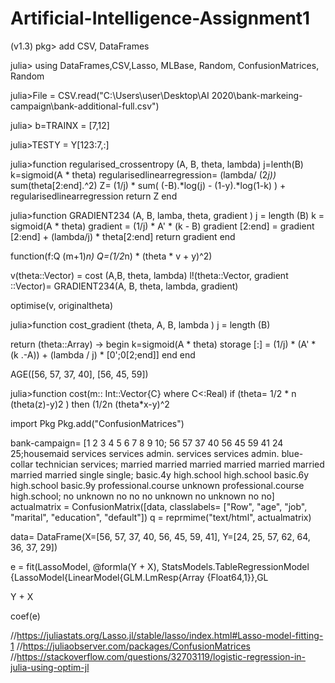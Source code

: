 # Artificial-Intelligence-Assignment1

(v1.3) pkg> add CSV, DataFrames

julia> using DataFrames,CSV,Lasso, MLBase, Random, ConfusionMatrices, Random


julia>File = CSV.read("C:\\Users\\user\\Desktop\\AI 2020\\bank-markeing-campaign\\bank-additional-full.csv")


julia> b=TRAINX = [7,12]

julia>TESTY = Y[123:7,:]


julia>function regularised_crossentropy (A, B, theta, lambda)
j=lenth(B)
k=sigmoid(A * theta)
regularisedlinearregression= (lambda/ (2*j))* sum(theta[2:end].^2)
Z= (1/j) * sum( (-B).*log(j) - (1-y).*log(1-k) ) + regularisedlinearregression
return Z
end


julia>function GRADIENT234 (A, B, lamba, theta, gradient )
j = length (B)
k = sigmoid(A * theta)
gradient  = (1/j) * A' * (k - B)
gradient [2:end] = gradient [2:end] + (lambda/j) * theta[2:end]
return gradient 
end

function(f:Q (m+1)*n)
Q=(1/2*n) * (theta * v + y)^2)

v(theta::Vector) = cost (A,B, theta, lambda)
l!(theta::Vector, gradient ::Vector)= GRADIENT234(A, B, theta, lambda, gradient)

optimise(v, originaltheta)

julia>function cost_gradient (theta, A, B, lambda )
j = length (B)

return (theta::Array) -> begin 
k=sigmoid(A * theta)
storage [:] = (1/j) * (A'  *  (k .-A)) + (lambda / j) * [0';0[2;end]]
end
end

AGE([56, 57, 37, 40], [56, 45, 59])

julia>function cost(m:: Int::Vector{C} where C<:Real)
  if (theta= 1/2 * n (theta(z)-y)2
)
then (1/2n (theta*x-y)^2


import Pkg
Pkg.add("ConfusionMatrices")

bank-campaign= [1 2 3 4 5 6 7 8 9 10; 56 57 37 40 56 45 59 41 24 25;housemaid services services admin. services services admin. blue-collar technician services; married married married married married married married married single single; basic.4y high.school high.school basic.6y high.school basic.9y professional.course unknown professional.course high.school; no unknown no no no unknown  no unknown no no]
actualmatrix = ConfusionMatrix([data, classlabels= ["Row",  "age", "job", "marital", "education", "default"])
q = reprmime("text/html", actualmatrix)


data= DataFrame(X=[56, 57, 37, 40, 56, 45, 59, 41], Y=[24, 25, 57, 62, 64, 36, 37, 29])

e = fit(LassoModel, @formla(Y + X), 
StatsModels.TableRegressionModel {LassoModel{LinearModel{GLM.LmResp{Array {Float64,1}},GL

Y + X

coef(e)



//https://juliastats.org/Lasso.jl/stable/lasso/index.html#Lasso-model-fitting-1
//https://juliaobserver.com/packages/ConfusionMatrices
//https://stackoverflow.com/questions/32703119/logistic-regression-in-julia-using-optim-jl
                                                                                                                                                                                                                                                                                                                                                                                                                                                                                                                                                                                                                                                                                                                                                                                                                                                                                                                                                                                                                                                                                                                                                                                                                                                                                                                                                                                                                                                                                                                                                                                                                                                                                                                                                                                                                                                                                                                                                                                                                                                                                                                                                                                                                                                                                                                                                                                                                                                                                                                                                                                                                                                                                                                                                                                                                                                                                                                                                                                                                                                                                                                                                                                                                                                                                                                                                                                                                                                                                                                                                                                                                                                                                                                                                                                                                                                                                                                                                                                                                                                                                                                                                                                                                                                                    
